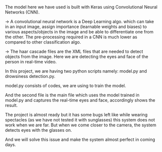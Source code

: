 The model here we have used is built with Keras using Convolutional
Neural Networks (CNN).

-> A convolutional neural network is a Deep Learning algo. which can take in an input image, assign importance (learnable weights and biases) to
   various aspects/objects in the image and be able to differentiate one from the other.
   The pre-processing required in a CNN is much lower as compared to other classification algo.

-> The haar cascade files are the XML files that are needed to detect objects from the image. Here we are detecting the eyes and face of the 
   person in real-time video.


In this project, we are having two python scripts namely: model.py and drowsiness detection.py.

model.py consists of codes, we are using to train the model.

And the second file is the main file which uses the model trained in model.py and captures the real-time eyes and face, accordingly
shows the result.

The project is almost ready but it has some bugs left like while wearing spectacles (as we have not tested it with sunglasses)
this system does not work when we are far.
But when we come closer to the camera, the system detects eyes with the glasses on.

And we will solve this issue and make the system almost perfect in coming days.


